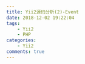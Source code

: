 ```yaml
---
title: Yii2源码分析(2)-Event
date: 2018-12-02 19:22:04
tags:
    - Yii2
    - PHP
categories:
    - Yii2
comments: true
---
```

<!-- more -->